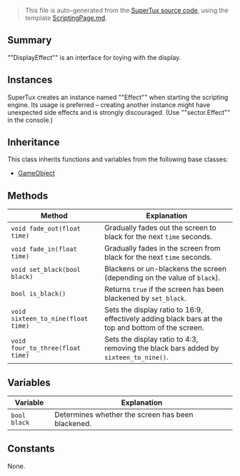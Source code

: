 > This file is auto-generated from the [SuperTux source code](https://github.com/SuperTux/supertux/tree/master/src), using the template [ScriptingPage.md](https://github.com/SuperTux/wiki/tree/master/templates/ScriptingPage.md).

Summary
-------

""DisplayEffect"" is an interface for toying with the display.

Instances
--------

SuperTux creates an instance named ""Effect"" when starting the scripting engine. Its usage is preferred – creating another instance might have unexpected side effects and is strongly discouraged. (Use ""sector.Effect"" in the console.) 

Inheritance
--------

This class inherits functions and variables from the following base classes:
* [GameObject](https://github.com/SuperTux/supertux/wiki/ScriptingGameObject)


Methods
-------

Method | Explanation
-------|-------
`void fade_out(float time)` | Gradually fades out the screen to black for the next `time` seconds.
`void fade_in(float time)` | Gradually fades in the screen from black for the next `time` seconds.
`void set_black(bool black)` | Blackens or un-blackens the screen (depending on the value of `black`).
`bool is_black()` | Returns `true` if the screen has been blackened by `set_black`.
`void sixteen_to_nine(float time)` | Sets the display ratio to 16:9, effectively adding black bars at the top and bottom of the screen.
`void four_to_three(float time)` | Sets the display ratio to 4:3, removing the black bars added by `sixteen_to_nine()`.


Variables
---------

Variable | Explanation
---------|---------
`bool black` | Determines whether the screen has been blackened.


Constants
---------

None.
